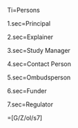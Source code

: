 Ti=Persons

1.sec=Principal

2.sec=Explainer

3.sec=Study Manager

4.sec=Contact Person

5.sec=Ombudsperson

6.sec=Funder

7.sec=Regulator

=[G/Z/ol/s7]